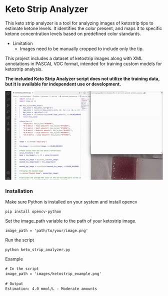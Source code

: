 # Keto Strip Analyzer
This keto strip analyzer is a tool for analyzing images of ketostrip tips to estimate ketone levels. It identifies the color present, and maps it to specific ketone concentration levels based on predefined color standards. 

* Limitation
  * Images need to be manually cropped to include only the tip.

This project includes a dataset of ketostrip images along with XML annotations in PASCAL VOC format, intended for training custom models for ketostrip analysis.

**The included Keto Strip Analyzer script does not utilize the training data, but it is available for independent use or development.**

![](https://github.com/FightingFalcon/KetoStripAnalyzer/blob/main/keto_gif.gif)

### Installation
Make sure Python is installed on your system and install opencv
```
pip install opencv-python
```
Set the image_path variable to the path of your ketostrip image.
```
image_path = 'path/to/your/image.png'
```
Run the script
```
python keto_strip_analyzer.py
```
Example
```
# In the script
image_path = 'images/ketostrip_example.png'

# Output
Estimation: 4.0 mmol/L - Moderate amounts
```
